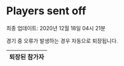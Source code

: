 # Players sent off
최종 업데이트: 2020년 12월 18일 04시 21분


경기 중 오류가 발생하는 경우 자동으로 퇴장됩니다.


| 퇴장된 참가자 |
|:---:|